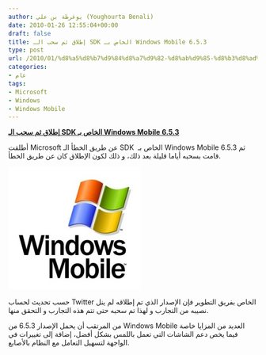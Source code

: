 ```yaml
---
author: يوغرطة بن علي (Youghourta Benali)
date: 2010-01-26 12:55:04+00:00
draft: false
title: إطلاق ثم سحب الـ SDK الخاص بـ Windows Mobile 6.5.3
type: post
url: /2010/01/%d8%a5%d8%b7%d9%84%d8%a7%d9%82-%d8%ab%d9%85-%d8%b3%d8%ad%d8%a8-%d8%a7%d9%84%d9%80-sdk-%d8%a7%d9%84%d8%ae%d8%a7%d8%b5-%d8%a8%d9%80-windows-mobile-6-5-3/
categories:
- عام
tags:
- Microsoft
- Windows
- Windows Mobile
---
```


[**إطلاق ثم سحب الـ SDK الخاص بـ Windows Mobile 6.5.3**](https://www.it-scoop.com/2010/01/%d8%a5%d8%b7%d9%84%d8%a7%d9%82-%d8%ab%d9%85-%d8%b3%d8%ad%d8%a8-%d8%a7%d9%84%d9%80-sdk-%d8%a7%d9%84%d8%ae%d8%a7%d8%b5-%d8%a8%d9%80-windows-mobile-6-5-3/)


أطلقت Microsoft عن طريق الخطأ الـ SDK  الخاص بـ Windows Mobile 6.5.3 ثم قامت بسحبه أياما قليلة بعد ذلك، و ذلك لكون الإطلاق كان عن طريق الخطأ.

[![](windowsmobile_logo1.jpg)
](https://www.it-scoop.com/2010/01/%d8%a5%d8%b7%d9%84%d8%a7%d9%82-%d8%ab%d9%85-%d8%b3%d8%ad%d8%a8-%d8%a7%d9%84%d9%80-sdk-%d8%a7%d9%84%d8%ae%d8%a7%d8%b5-%d8%a8%d9%80-windows-mobile-6-5-3/)

حسب تحديث لحساب Twitter الخاص بفريق التطوير فإن الإصدار الذي تم إطلاقه لم ينل نصيبه من التجارب و لهذا تم سحبه حتى تتم هذه التجارب و التحقق منها.

من المرتقب أن يحمل الإصدار 6.5.3 من Windows Mobile العديد من المزايا خاصة فيما يخص دعم الشاشات التي تعمل باللمس بشكل أفضل، إضافة إلى تغييرات في الواجهة لتسهيل التعامل مع النظام بالأصابع.

